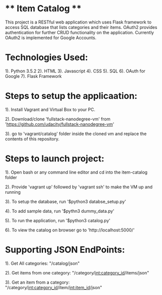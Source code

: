 ** Item Catalog **
==================
This project is a RESTful web application which uses Flask framework to access SQL database that lists categories and their items. OAuth2 provides authentication for further CRUD functionality on the application. Currently OAuth2 is implemented for Google Accounts.

Technologies Used:
==================
1). Python 3.5.2
2). HTML
3). Javascript
4). CSS
5). SQL
6). OAuth for Google
7). Flask Framework

Steps to setup the applicaation:
================================

1). Install Vagrant and Virtual Box to your PC.

2). Download/clone 'fullstack-nanodegree-vm' from 'https://github.com/udacity/fullstack-nanodegree-vm'

3). go to 'vagrant/catalog' folder inside the cloned vm and replace the contents of this repository.

Steps to launch project:
========================
1). Open bash or any command line editor and cd into the item-catalog folder

2). Provide 'vagrant up' followed by 'vagrant ssh' to make the VM up and running

3). To setup the database, run '$python3 databse_setup.py'

4). To add sample data, run '$pythn3 dummy_data.py'

5). To run the application, run '$python3 catalog.py'

6). To view the catalog on browser go to 'http://localhost:5000/'

Supporting JSON EndPoints:
==========================
1). Get All categories: "/catalog/json"

2). Get items from one category: "/category/<int:category_id>/items/json"

3). Get an item from a category: "/category/<int:category_id>/item/<int:item_id>/json"
